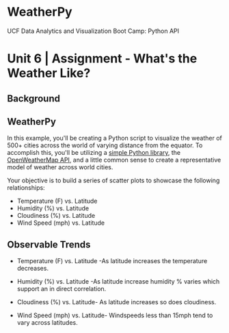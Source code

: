 # WeatherPy
UCF Data Analytics and Visualization Boot Camp: Python API
# Unit 6 | Assignment - What's the Weather Like?

## Background

## WeatherPy

In this example, you'll be creating a Python script to visualize the weather of 500+ cities across the world of varying distance from the equator. To accomplish this, you'll be utilizing a [simple Python library](https://pypi.python.org/pypi/citipy), the [OpenWeatherMap API](https://openweathermap.org/api), and a little common sense to create a representative model of weather across world cities.

Your objective is to build a series of scatter plots to showcase the following relationships:

* Temperature (F) vs. Latitude
* Humidity (%) vs. Latitude
* Cloudiness (%) vs. Latitude
* Wind Speed (mph) vs. Latitude

## Observable Trends

* Temperature (F) vs. Latitude -As latitude increases the temperature decreases. 

* Humidity (%) vs. Latitude -As latitude increase humidity % varies which support  an in direct correlation. 

* Cloudiness (%) vs. Latitude- As latitude increases so does cloudiness.

* Wind Speed (mph) vs. Latitude- Windspeeds less than 15mph tend to  vary across latitudes.

